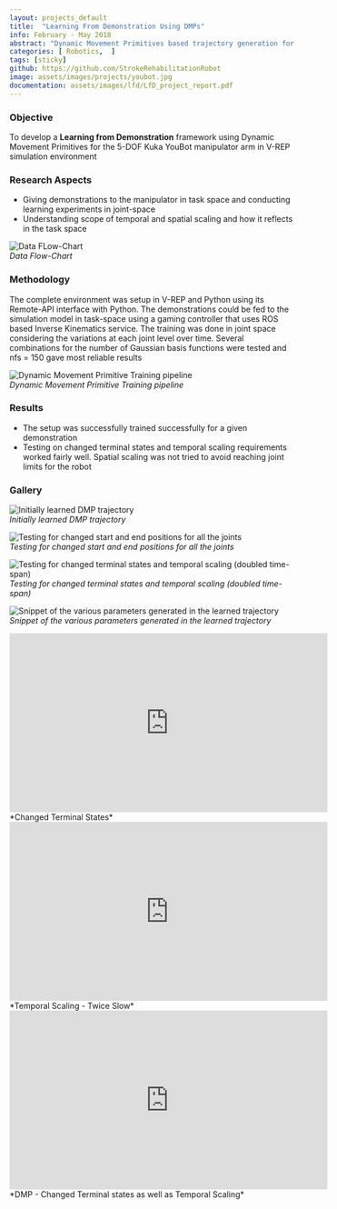 ```yaml
---
layout: projects_default
title:  "Learning From Demonstration Using DMPs"
info: February - May 2018
abstract: "Dynamic Movement Primitives based trajectory generation for Kuka YouBot"
categories: [ Robotics,  ]
tags: [sticky]
github: https://github.com/StrokeRehabilitationRobot
image: assets/images/projects/youbot.jpg
documentation: assets/images/lfd/LfD_project_report.pdf
---
```

### Objective

To develop a **Learning from Demonstration** framework using Dynamic Movement Primitives for the 5-DOF Kuka YouBot manipulator arm in V-REP simulation environment

### Research Aspects

* Giving demonstrations to the manipulator in task space and conducting learning experiments in joint-space
* Understanding scope of temporal and spatial scaling and how it reflects in the task space

![Data FLow-Chart]({{site.baseurl}}/assets/images/lfd/lfd_flow.png ) <br> *Data Flow-Chart*

### Methodology

The complete environment was setup in V-REP and Python using its Remote-API interface with Python. The demonstrations could be fed to the simulation model in task-space using a gaming controller that uses ROS based Inverse Kinematics service. The training was done in joint space considering the variations at each joint level over time. Several combinations for the number of Gaussian basis functions were tested and nfs = 150 gave most reliable results

![Dynamic Movement Primitive Training pipeline]({{site.baseurl}}/assets/images/lfd/dmp_flow.png ) <br> *Dynamic Movement Primitive Training pipeline*

### Results

*  The setup was successfully trained successfully for a given demonstration
*   Testing on changed terminal states and temporal scaling requirements worked fairly well. Spatial scaling was not tried to avoid reaching joint limits for the robot

### Gallery

![Initially learned DMP trajectory]({{site.baseurl}}/assets/images/lfd/learned.png ) <br> *Initially learned DMP trajectory*

![Testing for changed start and end positions for all the joints]({{site.baseurl}}/assets/images/lfd/changed_terminal.png ) <br> *Testing for changed start and end positions for all the joints*

![Testing for changed terminal states and temporal scaling (doubled time-span)]({{site.baseurl}}/assets/images/lfd/temp_terminal.png ) <br> *Testing for changed terminal states and temporal scaling (doubled time-span)*


![Snippet of the various parameters generated in the learned trajectory]({{site.baseurl}}/assets/images/lfd/weights.png ) <br> *Snippet of the various parameters generated in the learned trajectory*


<iframe width="560" height="315" src="https://www.youtube.com/embed/D7gGC7onx2g" frameborder="0" allow="accelerometer; autoplay; clipboard-write; encrypted-media; gyroscope; picture-in-picture" allowfullscreen></iframe> *Changed Terminal States*

<iframe width="560" height="315" src="https://www.youtube.com/embed/jUWe7IzsP7M" frameborder="0" allow="accelerometer; autoplay; clipboard-write; encrypted-media; gyroscope; picture-in-picture" allowfullscreen></iframe> *Temporal Scaling - Twice Slow*


<iframe width="560" height="315" src="https://www.youtube.com/embed/pJVwLNNWdy8" frameborder="0" allow="accelerometer; autoplay; clipboard-write; encrypted-media; gyroscope; picture-in-picture" allowfullscreen></iframe> *DMP - Changed Terminal states as well as Temporal Scaling*
